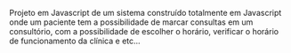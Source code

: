 Projeto em Javascript de um sistema construído totalmente em Javascript onde um paciente tem a possibilidade de marcar consultas em um consultório, com a possibilidade
de escolher o horário, verificar o horário de funcionamento da clínica e etc...
